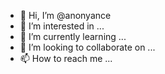 - 👋 Hi, I’m @anonyance
- 👀 I’m interested in ...
- 🌱 I’m currently learning ...
- 💞️ I’m looking to collaborate on ...
- 📫 How to reach me ...

<!---
anonyance/anonyance is a ✨ special ✨ repository because its `README.md` (this file) appears on your GitHub profile.
You can click the Preview link to take a look at your changes.
--->
